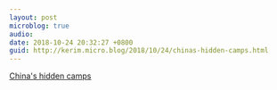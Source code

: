 ```yaml
---
layout: post
microblog: true
audio: 
date: 2018-10-24 20:32:27 +0800
guid: http://kerim.micro.blog/2018/10/24/chinas-hidden-camps.html
---
```

[China's hidden camps](https://www.bbc.co.uk/news/resources/idt-sh/China_hidden_camps)
